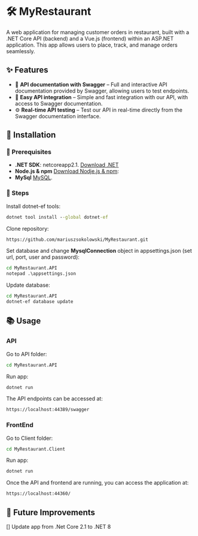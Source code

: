 #  :hammer_and_wrench: MyRestaurant
A web application for managing customer orders in restaurant, built with a .NET Core API (backend) and a Vue.js (frontend) within an ASP.NET application. This app allows users to place, track, and manage orders seamlessly.
## ✨ Features
- 📜 **API documentation with Swagger** – Full and interactive API documentation provided by Swagger, allowing users to test endpoints.
- 🔗 **Easy API integration** – Simple and fast integration with our API, with access to Swagger documentation.
- ⚙️ **Real-time API testing** – Test our API in real-time directly from the Swagger documentation interface.

## :mechanical_leg: Installation
### :pushpin: Prerequisites

- **.NET SDK**: netcoreapp2.1. [Download .NET](https://dotnet.microsoft.com/en-us/download/dotnet/2.1/)
- **Node.js & npm** [Download Nodje.js & npm](https://nodejs.org/):
- **MySql**  [MySQL](https://dev.mysql.com/downloads/).
### 🔧 Steps

Install dotnet-ef tools:
```cmd
dotnet tool install --global dotnet-ef
```

Clone repository:
```cmd
https://github.com/mariuszsokolowski/MyRestaurant.git
```

Set database and change **MysqlConnection** object in appsettings.json (set url, port, user and password):
```cmd
cd MyRestaurant.API
notepad .\appsettings.json
```

Update database:
```cmd
cd MyRestaurant.API
dotnet-ef database update
```


## 📚 Usage
### API
Go to API folder:
```bash
cd MyRestaurant.API
```

Run app:
```bash
dotnet run
```

The API endpoints can be accessed at:
```bash
https://localhost:44389/swagger
```
### FrontEnd
Go to Client folder:
```bash
cd MyRestaurant.Client
```
Run app:
```bash
dotnet run
```
Once the API and frontend are running, you can access the application at:
```bash
https://localhost:44360/
```


## :rocket: Future Improvements
[] Update app from .Net Core 2.1 to .NET 8